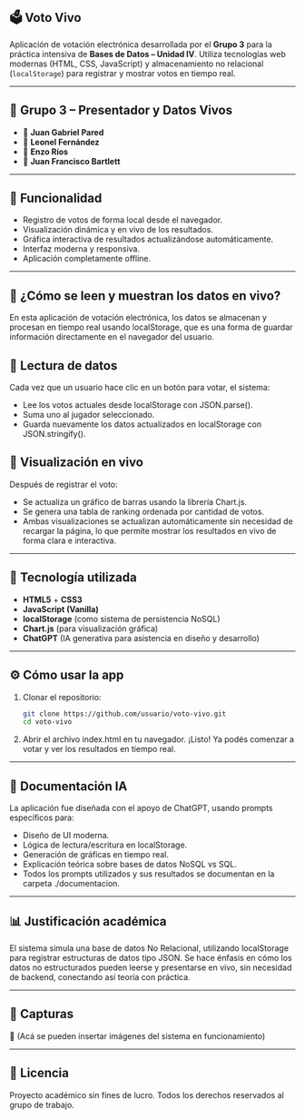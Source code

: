 ## 🗳️ Voto Vivo

Aplicación de votación electrónica desarrollada por el **Grupo 3** para la práctica intensiva de **Bases de Datos – Unidad IV**. Utiliza tecnologías web modernas (HTML, CSS, JavaScript) y almacenamiento no relacional (`localStorage`) para registrar y mostrar votos en tiempo real.

---

## 👥 Grupo 3 – Presentador y Datos Vivos
- 👤 **Juan Gabriel Pared**
- 👤 **Leonel Fernández**
- 👤 **Enzo Ríos**
- 👤 **Juan Francisco Bartlett**

---

## 🚀 Funcionalidad

- Registro de votos de forma local desde el navegador.
- Visualización dinámica y en vivo de los resultados.
- Gráfica interactiva de resultados actualizándose automáticamente.
- Interfaz moderna y responsiva.
- Aplicación completamente offline.

---

## 📡 ¿Cómo se leen y muestran los datos en vivo?
En esta aplicación de votación electrónica, los datos se almacenan y procesan en tiempo real usando localStorage, que es una forma de guardar información directamente en el navegador del usuario.

## 🔹 Lectura de datos
Cada vez que un usuario hace clic en un botón para votar, el sistema:
- Lee los votos actuales desde localStorage con JSON.parse().
- Suma uno al jugador seleccionado.
- Guarda nuevamente los datos actualizados en localStorage con JSON.stringify().

## 🔹 Visualización en vivo
Después de registrar el voto:
- Se actualiza un gráfico de barras usando la librería Chart.js.
- Se genera una tabla de ranking ordenada por cantidad de votos.
- Ambas visualizaciones se actualizan automáticamente sin necesidad de recargar la página, lo que permite mostrar los resultados en vivo de forma clara e interactiva.

---

## 🧠 Tecnología utilizada

- **HTML5** + **CSS3**  
- **JavaScript (Vanilla)**  
- **localStorage** (como sistema de persistencia NoSQL)  
- **Chart.js** (para visualización gráfica)  
- **ChatGPT** (IA generativa para asistencia en diseño y desarrollo)

---

## ⚙️ Cómo usar la app

1. Clonar el repositorio:
   ```bash
   git clone https://github.com/usuario/voto-vivo.git
   cd voto-vivo
2. Abrir el archivo index.html en tu navegador.
¡Listo! Ya podés comenzar a votar y ver los resultados en tiempo real.

---

## 📄 Documentación IA
La aplicación fue diseñada con el apoyo de ChatGPT, usando prompts específicos para:
- Diseño de UI moderna.
- Lógica de lectura/escritura en localStorage.
- Generación de gráficas en tiempo real.
- Explicación teórica sobre bases de datos NoSQL vs SQL.
- Todos los prompts utilizados y sus resultados se documentan en la carpeta ./documentacion.

---

## 📊 Justificación académica
El sistema simula una base de datos No Relacional, utilizando localStorage para registrar estructuras de datos tipo JSON. Se hace énfasis en cómo los datos no estructurados pueden leerse y presentarse en vivo, sin necesidad de backend, conectando así teoría con práctica.

---

## 📸 Capturas
📍 (Acá se pueden insertar imágenes del sistema en funcionamiento)

---

## 📢 Licencia
Proyecto académico sin fines de lucro. Todos los derechos reservados al grupo de trabajo.
